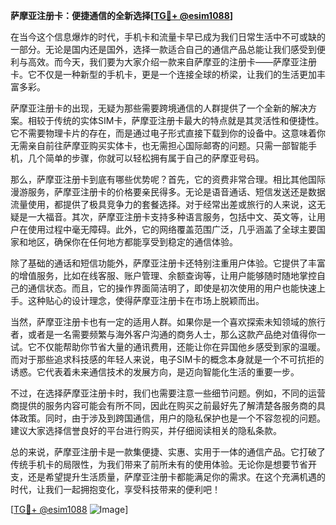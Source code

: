**萨摩亚注册卡：便捷通信的全新选择[[TG💪+ @esim1088](https://t.me/s/esim1088)]**

在当今这个信息爆炸的时代，手机卡和流量卡早已成为我们日常生活中不可或缺的一部分。无论是国内还是国外，选择一款适合自己的通信产品总能让我们感受到便利与高效。而今天，我们要为大家介绍一款来自萨摩亚的注册卡——萨摩亚注册卡。它不仅是一种新型的手机卡，更是一个连接全球的桥梁，让我们的生活更加丰富多彩。

萨摩亚注册卡的出现，无疑为那些需要跨境通信的人群提供了一个全新的解决方案。相较于传统的实体SIM卡，萨摩亚注册卡最大的特点就是其灵活性和便捷性。它不需要物理卡片的存在，而是通过电子形式直接下载到你的设备中。这意味着你无需亲自前往萨摩亚购买实体卡，也无需担心国际邮寄的问题。只需一部智能手机，几个简单的步骤，你就可以轻松拥有属于自己的萨摩亚号码。

那么，萨摩亚注册卡到底有哪些优势呢？首先，它的资费非常合理。相比其他国际漫游服务，萨摩亚注册卡的价格要亲民得多。无论是语音通话、短信发送还是数据流量使用，都提供了极具竞争力的套餐选择。对于经常出差或旅行的人来说，这无疑是一大福音。其次，萨摩亚注册卡支持多种语言服务，包括中文、英文等，让用户在使用过程中毫无障碍。此外，它的网络覆盖范围广泛，几乎涵盖了全球主要国家和地区，确保你在任何地方都能享受到稳定的通信体验。

除了基础的通话和短信功能外，萨摩亚注册卡还特别注重用户体验。它提供了丰富的增值服务，比如在线客服、账户管理、余额查询等，让用户能够随时随地掌控自己的通信状态。而且，它的操作界面简洁明了，即使是初次使用的用户也能快速上手。这种贴心的设计理念，使得萨摩亚注册卡在市场上脱颖而出。

当然，萨摩亚注册卡也有一定的适用人群。如果你是一个喜欢探索未知领域的旅行者，或者是一名需要频繁与海外客户沟通的商务人士，那么这款产品绝对值得你一试。它不仅能帮助你节省大量的通讯费用，还能让你在异国他乡感受到家的温暖。而对于那些追求科技感的年轻人来说，电子SIM卡的概念本身就是一个不可抗拒的诱惑。它代表着未来通信技术的发展方向，是迈向智能化生活的重要一步。

不过，在选择萨摩亚注册卡时，我们也需要注意一些细节问题。例如，不同的运营商提供的服务内容可能会有所不同，因此在购买之前最好先了解清楚各服务商的具体政策。同时，由于涉及到跨国通信，用户的隐私保护也是一个不容忽视的问题。建议大家选择信誉良好的平台进行购买，并仔细阅读相关的隐私条款。

总的来说，萨摩亚注册卡是一款集便捷、实惠、实用于一体的通信产品。它打破了传统手机卡的局限性，为我们带来了前所未有的使用体验。无论你是想要节省开支，还是希望提升生活质量，萨摩亚注册卡都能满足你的需求。在这个充满机遇的时代，让我们一起拥抱变化，享受科技带来的便利吧！

[[TG💪+ @esim1088](https://t.me/s/esim1088) ![Image](https://i.postimg.cc/4NQfJmqS/Snipaste-2025-05-13-00-14-12.png)]